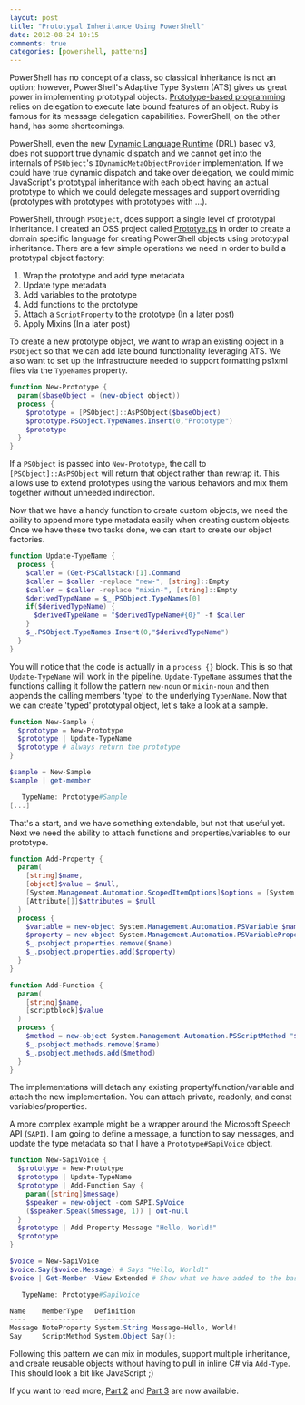 ```yaml
---
layout: post
title: "Prototypal Inheritance Using PowerShell"
date: 2012-08-24 10:15
comments: true
categories: [powershell, patterns]
---
```

PowerShell has no concept of a class, so classical inheritance is not an option; however, PowerShell's Adaptive Type System (ATS) gives us great power in implementing prototypal objects. [Prototype-based programming][] relies on delegation to execute late bound features of an object. Ruby is famous for its message delegation capabilities. PowerShell, on the other hand, has some shortcomings.

PowerShell, even the new [Dynamic Language Runtime][] (DRL) based v3, does not support true [dynamic dispatch][] and we cannot get into the internals of `PSObject`'s `IDynamicMetaObjectProvider` implementation. If we could have true dynamic dispatch and take over delegation, we could mimic JavaScript's prototypal inheritance with each object having an actual prototype to which we could delegate messages and support overriding (prototypes with prototypes with prototypes with ...).

PowerShell, through `PSObject`, does support a single level of prototypal inheritance. I created an OSS project called [Prototye.ps][] in order to create a domain specific language for creating PowerShell objects using prototypal inheritance. There are a few simple operations we need in order to build a prototypal object factory:

1.  Wrap the prototype and add type metadata
2.  Update type metadata
3.  Add variables to the prototype
4.  Add functions to the prototype
5.  Attach a `ScriptProperty` to the prototype (In a later post)
6.  Apply Mixins (In a later post)

To create a new prototype object, we want to wrap an existing object in a `PSObject` so that we can add late bound functionality leveraging ATS. We also want to set up the infrastructure needed to support formatting ps1xml files via the `TypeNames` property.

``` ps1
function New-Prototype {
  param($baseObject = (new-object object))
  process {
    $prototype = [PSObject]::AsPSObject($baseObject)
    $prototype.PSObject.TypeNames.Insert(0,"Prototype")
    $prototype
  }
}
```

If a `PSObject` is passed into `New-Prototype`, the call to `[PSObject]::AsPSObject` will return that object rather than rewrap it. This allows use to extend prototypes using the various behaviors and mix them together without unneeded indirection.

Now that we have a handy function to create custom objects, we need the ability to append more type metadata easily when creating custom objects. Once we have these two tasks done, we can start to create our object factories.

``` ps1
function Update-TypeName {
  process {
    $caller = (Get-PSCallStack)[1].Command
    $caller = $caller -replace "new-", [string]::Empty
    $caller = $caller -replace "mixin-", [string]::Empty
    $derivedTypeName = $_.PSObject.TypeNames[0]
    if($derivedTypeName) {
      $derivedTypeName = "$derivedTypeName#{0}" -f $caller
    }
    $_.PSObject.TypeNames.Insert(0,"$derivedTypeName")
  }
}
```

You will notice that the code is actually in a `process {}` block. This is so that `Update-TypeName` will work in the pipeline. `Update-TypeName` assumes that the functions calling it follow the pattern `new-noun` or `mixin-noun` and then appends the calling members 'type' to the underlying `TypenName`. Now that we can create 'typed' prototypal object, let's take a look at a sample.

``` ps1
function New-Sample {
  $prototype = New-Prototype
  $prototype | Update-TypeName
  $prototype # always return the prototype
}

$sample = New-Sample
$sample | get-member

   TypeName: Prototype#Sample
[...]
```

That's a start, and we have something extendable, but not that useful yet. Next we need the ability to attach functions and properties/variables to our prototype.

``` ps1
function Add-Property {
  param(
    [string]$name, 
    [object]$value = $null,
    [System.Management.Automation.ScopedItemOptions]$options = [System.Management.Automation.ScopedItemOptions]::None,
    [Attribute[]]$attributes = $null
  )
  process {
    $variable = new-object System.Management.Automation.PSVariable $name, $value, $options, $attributes
    $property = new-object System.Management.Automation.PSVariableProperty $variable
    $_.psobject.properties.remove($name)
    $_.psobject.properties.add($property)
  }
}

function Add-Function {
  param(
    [string]$name,
    [scriptblock]$value
  )
  process {
    $method = new-object System.Management.Automation.PSScriptMethod "$name", $value
    $_.psobject.methods.remove($name)
    $_.psobject.methods.add($method)
  }
}
```

The implementations will detach any existing property/function/variable and attach the new implementation. You can attach private, readonly, and const variables/properties.

A more complex example might be a wrapper around the Microsoft Speech API (`SAPI`). I am going to define a message, a function to say messages, and update the type metadata so that I have a `Prototype#SapiVoice` object.

``` ps1
function New-SapiVoice {
  $prototype = New-Prototype
  $prototype | Update-TypeName
  $prototype | Add-Function Say {
    param([string]$message)
    $speaker = new-object -com SAPI.SpVoice
    ($speaker.Speak($message, 1)) | out-null
  }
  $prototype | Add-Property Message "Hello, World!"
  $prototype
}

$voice = New-SapiVoice
$voice.Say($voice.Message) # Says "Hello, World1"
$voice | Get-Member -View Extended # Show what we have added to the base object

   TypeName: Prototype#SapiVoice

Name    MemberType   Definition                         
----    ----------   ----------                         
Message NoteProperty System.String Message=Hello, World!
Say     ScriptMethod System.Object Say();
```

Following this pattern we can mix in modules, support multiple inheritance, and create reusable objects without having to pull in inline C# via `Add-Type`. This should look a bit like JavaScript ;)

If you want to read more, [Part 2][] and [Part 3][] are now available.

  [Prototype-based programming]: http://en.wikipedia.org/wiki/Prototype-based_programming
  [Dynamic Language Runtime]: http://en.wikipedia.org/wiki/Dynamic_Language_Runtime
  [dynamic dispatch]: http://en.wikipedia.org/wiki/Dynamic_dispatch
  [Prototye.ps]: https://github.com/idavis/prototype.ps
  [Part 2]: /2012/08/prototypal-inheritance-using-powershell-part-two-scriptproperties
  [Part 3]: /2012/08/prototypal-inheritance-using-powershell-part-three-mixins